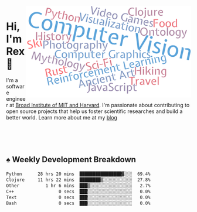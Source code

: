 <img src="https://raw.githubusercontent.com/rexwangcc/rexwangcc/master/myself.png" alt="Rex!" width="450" height="250" align="right">

# Hi, I'm Rex 👋

I'm a software engineer at [Broad Institute of MIT and Harvard](https://www.broadinstitute.org/). I'm passionate about contributing to open source projects that help us foster scientific researches and build a better world. Learn more about me at my [blog](https://rexwang.cc)

<br>
<br>
<br>

<table>
<tr valign="top" width="50%">
<!-- <td > -->

## ♠ Weekly Development Breakdown

<!-- code_time starts -->

```text
Python      28 hrs 20 mins  ████████████████▓░░░  69.4%
Clojure     11 hrs 22 mins  ████████▒░░░░░░░░░░░  27.8%
Other          1 hr 6 mins  ███▒░░░░░░░░░░░░░░░░   2.7%
C++                 0 secs  ███░░░░░░░░░░░░░░░░░   0.0%
Text                0 secs  ███░░░░░░░░░░░░░░░░░   0.0%
Bash                0 secs  ███░░░░░░░░░░░░░░░░░   0.0%
```

<!-- code_time ends -->

<!-- Placeholder for my Game statuses -->

<!-- <td valign="top" width="50%">

#### ♦ My Personal Progress

</td> -->

</tr>
</table>
